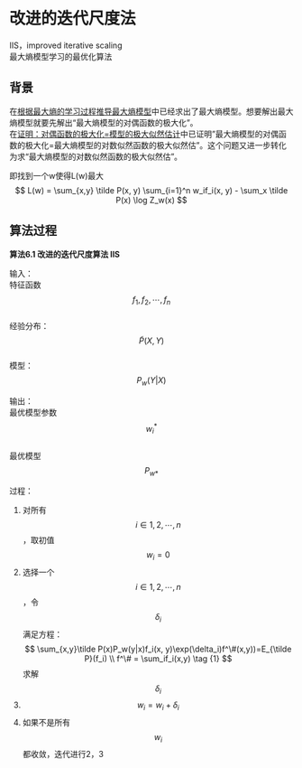 # 改进的迭代尺度法

IIS，improved iterative scaling  
最大熵模型学习的最优化算法

## 背景

在[根据最大熵的学习过程推导最大熵模型](https://windmising.gitbook.io/lihang-tongjixuexifangfa/3/6)中已经求出了最大熵模型。想要解出最大熵模型就要先解出“最大熵模型的对偶函数的极大化”。  
在[证明：对偶函数的极大化=模型的极大似然估计](https://windmising.gitbook.io/lihang-tongjixuexifangfa/3/7)中已证明”最大熵模型的对偶函数的极大化=最大熵模型的对数似然函数的极大似然估”。这个问题又进一步转化为求“最大熵模型的对数似然函数的极大似然估”。

即找到一个w使得L(w)最大
$$
L(w) = \sum_{x,y} \tilde P(x, y) \sum_{i=1}^n w_if_i(x, y) - \sum_x \tilde P(x) \log Z_w(x)
$$

## 算法过程

**算法6.1 改进的迭代尺度算法 IIS**  

输入：  
特征函数$$f_1,f_2,\cdots,f_n$$  
经验分布：$$\tilde P(X, Y)$$  
模型：$$P_w(Y|X)$$  

输出：  
最优模型参数$$w_i^*$$  
最优模型$$P_{w*}$$  

过程：  
1. 对所有$$i \in {1,2,\cdots,n}$$，取初值$$w_i=0$$  
2. 选择一个$$i \in {1,2,\cdots,n}$$，令$$\delta_i$$满足方程：  
$$
\sum_{x,y}\tilde P(x)P_w(y|x)f_i(x, y)\exp(\delta_i)f^\#(x,y))=E_{\tilde P}(f_i)   \\
f^\# = \sum_if_i(x,y)   \tag {1}
$$
求解$$\delta_i$$  
3. $$w_i = w_i + \delta_i$$
4. 如果不是所有$$w_i$$都收敛，迭代进行2，3


